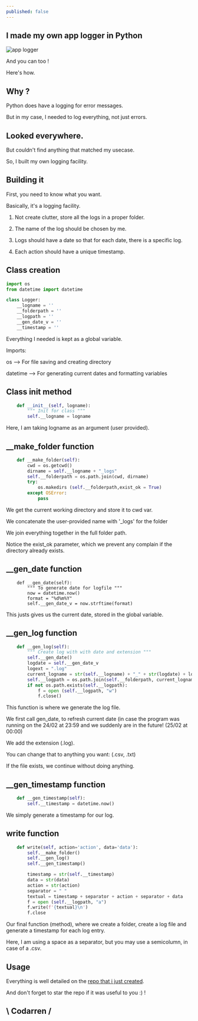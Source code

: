 ```yaml
---
published: false
---
```

## I made my own app logger in Python
![app logger](https://github.com/codarrenvelvindron/codarrenvelvindron.github.io/raw/master/images/applogger_python.png)

And you can too !

Here's how.

## Why ?
Python does have a logging for error messages.

But in my case, I needed to log everything, not just errors.

## Looked everywhere.
But couldn't find anything that matched my usecase.

So, I built my own logging facility.

## Building it
First, you need to know what you want.

Basically, it's a logging facility.

1. Not create clutter, store all the logs in a proper folder.

2. The name of the log should be chosen by me.

3. Logs should have a date so that for each date, there is a specific log.

4. Each action should have a unique timestamp.

## Class creation
```python
import os
from datetime import datetime

class Logger:
    __logname = ''
    __folderpath = ''
    __logpath = ''
    __gen_date_v = ''
    __timestamp = ''
```
Everything I needed is kept as a global variable.

Imports:

os --> For file saving and creating directory

datetime --> For generating current dates and formatting variables


## Class init method
```python
    def __init__(self, logname):
        """ Init for class """
        self.__logname = logname
```
Here, I am taking logname as an argument (user provided).

## __make_folder function

```python
    def __make_folder(self):
        cwd = os.getcwd()
        dirname = self.__logname + "_logs"
        self.__folderpath = os.path.join(cwd, dirname)
        try:
            os.makedirs (self.__folderpath,exist_ok = True)
        except OSError:
            pass
```
We get the current working directory and store it to cwd var.

We concatenate the user-provided name with '_logs' for the folder

We join everything together in the full folder path.

Notice the exist_ok parameter, which we prevent any complain if the directory already exists.

## __gen_date function

```
    def __gen_date(self):
        """ To generate date for logfile """
        now = datetime.now()
        format = "%d%m%Y"
        self.__gen_date_v = now.strftime(format)
```
This justs gives us the current date, stored in the global variable.

## __gen_log function

```python
    def __gen_log(self):
        """ Create log with with date and extension """
        self.__gen_date()
        logdate = self.__gen_date_v
        logext = ".log"
        current_logname = str(self.__logname) + "_" + str(logdate) + logext
        self.__logpath = os.path.join(self.__folderpath, current_logname)
        if not os.path.exists(self.__logpath):
            f = open (self.__logpath, "w")
            f.close()
```
This function is where we generate the log file.

We first call gen_date, to refresh current date (in case the program was running on the 24/02 at 23:59 and we suddenly are in the future! (25/02 at 00:00)

We add the extension (.log). 

You can change that to anything you want: (.csv, .txt)

If the file exists, we continue without doing anything.

## __gen_timestamp function

```python
    def __gen_timestamp(self):
        self.__timestamp = datetime.now()
```
We simply generate a timestamp for our log.

## write function
```python
    def write(self, action='action', data='data'):
        self.__make_folder()
        self.__gen_log()
        self.__gen_timestamp()

        timestamp = str(self.__timestamp)
        data = str(data)
        action = str(action)
        separator = " "
        textual = timestamp + separator + action + separator + data
        f = open (self.__logpath, "a")
        f.write(f'{textual}\n')
        f.close
```
Our final function (method), where we create a folder, create a log file and generate a timestamp for each log entry.

Here, I am using a space as a separator, but you may use a semicolumn, in case of a .csv.

## Usage
Everything is well detailed on the [repo that i just created](https://github.com/codarrenvelvindron/AppLogger-python).

And don't forget to star the repo if it was useful to you :) !

## \ Codarren /